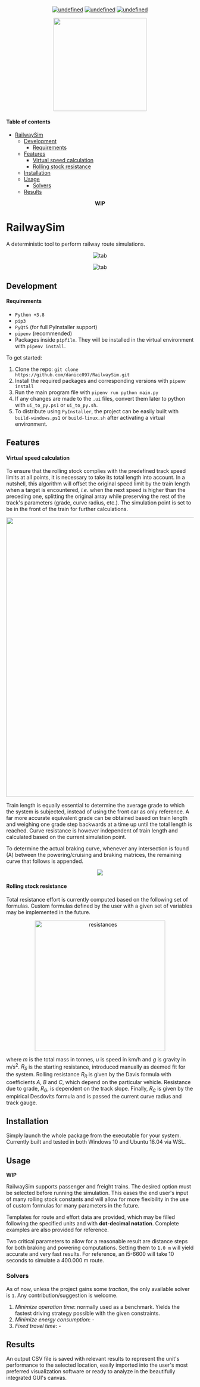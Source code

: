 <p align="center">
  <br>
  <a href="https://github.com/danicc097/RailwaySim/blob/master/LICENSE"><img alt="undefined" src="github/GPLv3_badge.svg"></a>
  <a href="https://github.com/danicc097/RailwaySim/releases/download/v1.0/RailwaySim-windows.exe"><img alt="undefined" src="github/Windows_badge.svg"></a>
  <a href="https://github.com/danicc097/RailwaySim/releases/download/v1.0/RailwaySim-linux"><img alt="undefined" src="github/Linux_badge.svg" ></a>
  <br>
</p>

<p align="center"><img src="github/RailwaySimLogo.svg" width="250"/ ></p>

#### Table of contents  <!-- omit in toc -->
- [RailwaySim](#railwaysim)
  - [Development](#development)
      - [Requirements](#requirements)
  - [Features](#features)
      - [Virtual speed calculation](#virtual-speed-calculation)
      - [Rolling stock resistance](#rolling-stock-resistance)
  - [Installation](#installation)
  - [Usage](#usage)
    - [Solvers](#solvers)
  - [Results](#results)

<p align="center"><b>WIP</b></p>

# RailwaySim
A deterministic tool to perform railway route simulations. 

<p align="center"><img src="github/dark_route_screenshot.png" alt="tab"/></p>
<p align="center"><img src="github/light_results_screenshot.png" alt="tab"/></p>


## Development

#### Requirements
- `Python +3.8`
- `pip3`
- `PyQt5` (for full PyInstaller support)
- `pipenv` (recommended)
- Packages inside `pipfile`. They will be installed in the virtual environment with `pipenv install`.

To get started:
1. Clone the repo: `git clone https://github.com/danicc097/RailwaySim.git`
2. Install the required packages and corresponding versions with `pipenv install`
3. Run the main program file with `pipenv run python main.py`
4. If any changes are made to the `.ui` files, convert them later to python with `ui_to_py.ps1` or `ui_to_py.sh`.
5. To distribute using `PyInstaller`, the project can be easily built with `build-windows.ps1` or `build-linux.sh` after activating a virtual environment.

## Features

#### Virtual speed calculation

To ensure that the rolling stock complies with the predefined track speed limits at all points, it is necessary to take its total length into account. In a nutshell, this algorithm will offset the original speed limit by the train length when a target is encountered, <i>i.e.</i> when the next speed is higher than the preceding one, splitting the original array while preserving the rest of the track's parameters (grade, curve radius, etc.). The simulation point is set to be in the front of the train for further calculations.

<p align="center"><img src="github/virtual_speed_example.svg" width="750"/></p>

Train length is equally essential to determine the average grade to which the system is subjected, instead of using the front car as only reference. A far more accurate equivalent grade can be obtained based on train length and weighing one grade step backwards at a time up until the total length is reached. Curve resistance is however independent of train length and calculated based on the current simulation point.

To determine the actual braking curve, whenever any intersection is found (A) between the powering/cruising and braking matrices, the remaining curve that follows is appended.

<p align="center"><img src="github/braking_example.svg"/></p>


#### Rolling stock resistance
Total resistance effort is currently computed based on the following set of formulas. Custom formulas defined by the user with a given set of variables may be implemented in the future.

<p align="center"><img src="github/resistances.png" alt="resistances" width="350"/></p>
where <i>m</i> is the total mass in tonnes, <i>u</i> is speed in km/h and <i>g</i> is gravity in m/s<sup>2</sup>. <i>R<sub>S</sub></i> is the starting resistance, introduced manually as deemed fit for the system. Rolling resistance <i>R<sub>R</sub></i> is given by the Davis formula with coefficients <i>A</i>, <i>B</i> and <i>C</i>, which depend on the particular vehicle. Resistance due to grade, <i>R<sub>G</sub></i>, is dependent on the track slope. Finally, <i>R<sub>C</sub></i> is given by the empirical Desdovits formula and is passed the current curve radius and track gauge. 

## Installation

Simply launch the whole package from the executable for your system. Currently built and tested in both Windows 10 and Ubuntu 18.04 via WSL.

## Usage

<b>WIP</b>

RailwaySim supports passenger and freight trains. The desired option must be selected before running the simulation. This eases the end user's input of many rolling stock constants and will allow for more flexibility in the use of custom formulas for many parameters in the future.

Templates for route and effort data are provided, which may be filled following the specified units and with **dot-decimal notation**. Complete examples are also provided for reference.

Two critical parameters to allow for a reasonable result are distance steps for both braking and powering computations. Setting them to `1.0 m` will yield accurate and very fast results. For reference, an i5-6600 will take 10 seconds to simulate a 400.000 m route.



### Solvers
As of now, unless the project gains some <i>traction</i>, the only available solver is `1`. Any contribution/suggestion is welcome.

1. <i>Minimize operation time</i>: normally used as a benchmark. Yields the fastest driving strategy possible with the given constraints.
2. <i>Minimize energy consumption</i>: -
3. <i>Fixed travel time</i>: -

## Results

An output CSV file is saved with relevant results to represent the unit's performance to the selected location, easily imported into the user's most preferred visualization software or ready to analyze in the beautifully integrated GUI's canvas.


